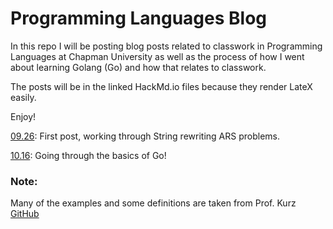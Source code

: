 Programming Languages Blog
==========================
In this repo I will be posting blog posts related to classwork in Programming Languages at Chapman University as well as the process of how I went about learning Golang (Go) and how that relates to classwork.

The posts will be in the linked HackMd.io files because they render LateX easily.

Enjoy!

[09.26](https://hackmd.io/cwMLiN8uTX2XADDeFEq0JA): First post, working through String rewriting ARS problems.

[10.16](https://hackmd.io/s/SkAW-Jjt7): Going through the basics of Go!




### Note:
Many of the examples and some definitions are taken from Prof. Kurz [GitHub](https://github.com/alexhkurz/programming-languages)
